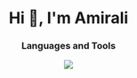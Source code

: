 <h1 align="center">Hi 👋, I'm Amirali</h1>
<p align="left">
</p>

<h3 align="center">Languages and Tools</h3>
<p align="center"> 
  <a href="https://skillicons.dev">
    <img src="https://skillicons.dev/icons?i=php,laravel,html,css,bootstrap,mysql,git,postman,python,postgres" />
  </a>
</p>
